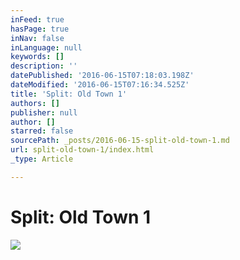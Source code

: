 ```yaml
---
inFeed: true
hasPage: true
inNav: false
inLanguage: null
keywords: []
description: ''
datePublished: '2016-06-15T07:18:03.198Z'
dateModified: '2016-06-15T07:16:34.525Z'
title: 'Split: Old Town 1'
authors: []
publisher: null
author: []
starred: false
sourcePath: _posts/2016-06-15-split-old-town-1.md
url: split-old-town-1/index.html
_type: Article

---
```

# Split: Old Town 1
![](https://the-grid-user-content.s3-us-west-2.amazonaws.com/cb625329-5c57-4941-8bdb-654b5246184b.jpg)